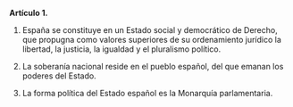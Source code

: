 **Artículo 1.**

1. España se constituye en un Estado social y democrático de Derecho, que propugna como valores superiores de su ordenamiento jurídico la libertad, la justicia, la igualdad y el pluralismo político.

2. La soberanía nacional reside en el pueblo español, del que emanan los poderes del Estado.

3. La forma política del Estado español es la Monarquía parlamentaria.